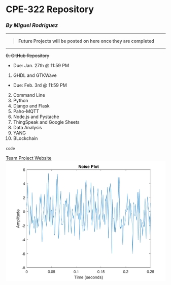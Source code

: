 # CPE-322 Repository
### *By Miguel Rodriguez*
---
> **Future Projects will be posted on here once they are completed**
> 
---
  ~~0. GitHub Repository~~
- Due: Jan. 27th @ 11:59 PM
1. GHDL and GTKWave
- Due: Feb. 3rd @ 11:59 PM
2. Command Line
3. Python
4. Django and Flask
5. Paho-MQTT
6. Node.js and Pystache
7. ThingSpeak and Google Sheets
8. Data Analysis
9. YANG
10. BLockchain

`code`

[Team Project Website](https://begonia-prism-5lls.squarespace.com/)
![alt text](noise_plot.png)
